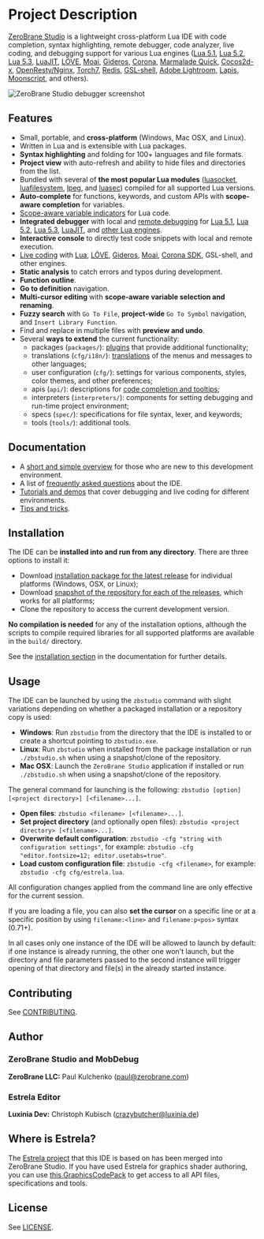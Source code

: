 # Project Description

[ZeroBrane Studio](http://studio.zerobrane.com/) is a lightweight cross-platform Lua IDE with code completion,
syntax highlighting, remote debugger, code analyzer, live coding,
and debugging support for various Lua engines
([Lua 5.1](http://studio.zerobrane.com/doc-lua-debugging),
[Lua 5.2](http://studio.zerobrane.com/doc-lua52-debugging),
[Lua 5.3](http://studio.zerobrane.com/doc-lua53-debugging),
[LuaJIT](http://studio.zerobrane.com/doc-luajit-debugging),
[LÖVE](http://notebook.kulchenko.com/zerobrane/love2d-debugging),
[Moai](http://notebook.kulchenko.com/zerobrane/moai-debugging-with-zerobrane-studio),
[Gideros](http://notebook.kulchenko.com/zerobrane/gideros-debugging-with-zerobrane-studio-ide),
[Corona](http://notebook.kulchenko.com/zerobrane/debugging-and-live-coding-with-corona-sdk-applications-and-zerobrane-studio),
[Marmalade Quick](http://notebook.kulchenko.com/zerobrane/marmalade-quick-debugging-with-zerobrane-studio),
[Cocos2d-x](http://notebook.kulchenko.com/zerobrane/cocos2d-x-simulator-and-on-device-debugging-with-zerobrane-studio),
[OpenResty/Nginx](http://notebook.kulchenko.com/zerobrane/debugging-openresty-nginx-lua-scripts-with-zerobrane-studio),
[Torch7](http://notebook.kulchenko.com/zerobrane/torch-debugging-with-zerobrane-studio),
[Redis](http://notebook.kulchenko.com/zerobrane/redis-lua-debugging-with-zerobrane-studio),
[GSL-shell](http://notebook.kulchenko.com/zerobrane/gsl-shell-debugging-with-zerobrane-studio),
[Adobe Lightroom](http://notebook.kulchenko.com/zerobrane/debugging-lightroom-plugins-zerobrane-studio-ide),
[Lapis](http://notebook.kulchenko.com/zerobrane/lapis-debugging-with-zerobrane-studio),
[Moonscript](http://notebook.kulchenko.com/zerobrane/moonscript-debugging-with-zerobrane-studio),
and others).

![ZeroBrane Studio debugger screenshot](http://studio.zerobrane.com/images/debugging.png)

## Features

* Small, portable, and **cross-platform** (Windows, Mac OSX, and Linux).
* Written in Lua and is extensible with Lua packages.
* **Syntax highlighting** and folding for 100+ languages and file formats.
* **Project view** with auto-refresh and ability to hide files and directories from the list.
* Bundled with several of **the most popular Lua modules**
([luasocket](https://github.com/diegonehab/luasocket),
[luafilesystem](https://github.com/keplerproject/luafilesystem),
[lpeg](http://www.inf.puc-rio.br/~roberto/lpeg/),
and [luasec](https://github.com/brunoos/luasec))
compiled for all supported Lua versions.
* **Auto-complete** for functions, keywords, and custom APIs with **scope-aware completion** for variables.
* [Scope-aware variable indicators](http://notebook.kulchenko.com/zerobrane/scope-aware-variable-indicators-zerobrane-studio) for Lua code.
* **Integrated debugger** with local and [remote debugging](http://studio.zerobrane.com/doc-remote-debugging)
for [Lua 5.1](http://studio.zerobrane.com/doc-lua-debugging),
[Lua 5.2](http://studio.zerobrane.com/doc-lua52-debugging),
[Lua 5.3](http://studio.zerobrane.com/doc-lua53-debugging),
[LuaJIT](http://studio.zerobrane.com/doc-luajit-debugging),
and [other Lua engines](http://studio.zerobrane.com/documentation#debugging).
* **Interactive console** to directly test code snippets with local and remote execution.
* [Live coding](http://studio.zerobrane.com/documentation#live_coding)
with [Lua](http://notebook.kulchenko.com/zerobrane/live-coding-in-lua-bret-victor-style),
[LÖVE](http://notebook.kulchenko.com/zerobrane/live-coding-with-love),
[Gideros](http://notebook.kulchenko.com/zerobrane/gideros-live-coding-with-zerobrane-studio-ide),
[Moai](http://notebook.kulchenko.com/zerobrane/live-coding-with-moai-and-zerobrane-studio),
[Corona SDK](http://notebook.kulchenko.com/zerobrane/debugging-and-live-coding-with-corona-sdk-applications-and-zerobrane-studio),
GSL-shell, and other engines.
* **Static analysis** to catch errors and typos during development.
* **Function outline**.
* **Go to definition** navigation.
* **Multi-cursor editing** with **scope-aware variable selection and renaming**.
* **Fuzzy search** with `Go To File`, **project-wide** `Go To Symbol` navigation, and `Insert Library Function`.
* Find and replace in multiple files with **preview and undo**.
* Several **ways to extend** the current functionality:
  - packages (`packages/`): [plugins](http://studio.zerobrane.com/doc-plugin) that provide additional functionality;
  - translations (`cfg/i18n/`): [translations](http://studio.zerobrane.com/doc-translation) of the menus and messages to other languages;
  - user configuration (`cfg/`): settings for various components, styles, color themes, and other preferences;
  - apis (`api/`): descriptions for [code completion and tooltips](http://studio.zerobrane.com/doc-api-auto-complete);
  - interpreters (`interpreters/`): components for setting debugging and run-time project environment;
  - specs (`spec/`): specifications for file syntax, lexer, and keywords;
  - tools (`tools/`): additional tools.

## Documentation

* A [short and simple overview](http://studio.zerobrane.com/doc-getting-started) for those who are new to this development environment.
* A list of [frequently asked questions](http://studio.zerobrane.com/doc-faq) about the IDE.
* [Tutorials and demos](http://studio.zerobrane.com/tutorials) that cover debugging and live coding for different environments.
* [Tips and tricks](http://studio.zerobrane.com/doc-tips-and-tricks).

## Installation

The IDE can be **installed into and run from any directory**. There are three options to install it:

* Download [installation package for the latest release](https://studio.zerobrane.com/) for individual platforms (Windows, OSX, or Linux);
* Download [snapshot of the repository for each of the releases](releases), which works for all platforms;
* Clone the repository to access the current development version.

**No compilation is needed** for any of the installation options, although the scripts to compile required libraries for all supported platforms are available in the `build/` directory.

See the [installation section](https://studio.zerobrane.com/doc-installation) in the documentation for further details.

## Usage

The IDE can be launched by using the `zbstudio` command with slight variations depending on whether a packaged installation or a repository copy is used:

* **Windows**: Run `zbstudio` from the directory that the IDE is installed to or create a shortcut pointing to `zbstudio.exe`.
* **Linux**: Run `zbstudio` when installed from the package installation or run `./zbstudio.sh` when using a snapshot/clone of the repository.
* **Mac OSX**: Launch the `ZeroBrane Studio` application if installed or run `./zbstudio.sh` when using a snapshot/clone of the repository.

The general command for launching is the following: `zbstudio [option] [<project directory>] [<filename>...]`.

* **Open files**: `zbstudio <filename> [<filename>...]`.
* **Set project directory** (and optionally open files): `zbstudio <project directory> [<filename>...]`.
* **Overwrite default configuration**: `zbstudio -cfg "string with configuration settings"`, for example: `zbstudio -cfg "editor.fontsize=12; editor.usetabs=true"`.
* **Load custom configuration file**: `zbstudio -cfg <filename>`, for example: `zbstudio -cfg cfg/estrela.lua`.

All configuration changes applied from the command line are only effective for the current session.

If you are loading a file, you can also **set the cursor** on a specific line or at a specific position by using `filename:<line>` and `filename:p<pos>` syntax (0.71+).

In all cases only one instance of the IDE will be allowed to launch by default:
if one instance is already running, the other one won't launch, but the directory and file parameters
passed to the second instance will trigger opening of that directory and file(s) in the already started instance.

## Contributing

See [CONTRIBUTING](CONTRIBUTING.md).

## Author

### ZeroBrane Studio and MobDebug

  **ZeroBrane LLC:** Paul Kulchenko (paul@zerobrane.com)

### Estrela Editor

  **Luxinia Dev:** Christoph Kubisch (crazybutcher@luxinia.de)

## Where is Estrela?

The [Estrela project](http://www.luxinia.de/index.php/Estrela/) that this IDE is based on has been merged into ZeroBrane Studio.
If you have used Estrela for graphics shader authoring, you can use [this GraphicsCodePack](https://github.com/pixeljetstream/zbstudio-graphicscodepack)
to get access to all API files, specifications and tools.
  
## License

See [LICENSE](LICENSE).

